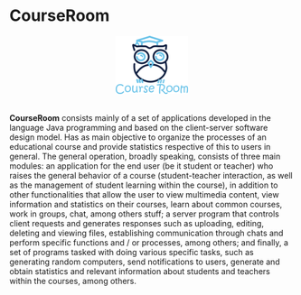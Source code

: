# CourseRoom
<div style="text-align:center;">
    <img src="src/resources/images/Course_Room_Brand_Readme.png" alt="CourseRoom Brand Logo">
</div>

<br>

**CourseRoom** consists mainly of a set of applications developed in the language Java programming and based on the client-server software design model. Has as main objective to organize the processes of an educational course and provide statistics respective of this to users in general. The general operation, broadly speaking, consists of three main modules: an application for the end user (be it student or teacher) who raises the general behavior of a course (student-teacher interaction, as well as the management of student learning within the course), in addition to other functionalities that allow the user to view multimedia content, view information and statistics on their courses, learn about common courses, work in groups, chat, among others stuff; a server program that controls client requests and generates responses such as uploading, editing, deleting and viewing files, establishing communication through chats and perform specific functions and / or processes, among others; and finally, a set of programs tasked with doing various specific tasks, such as generating random computers, send notifications to users, generate and obtain statistics and relevant information about students and teachers within the courses, among others.


